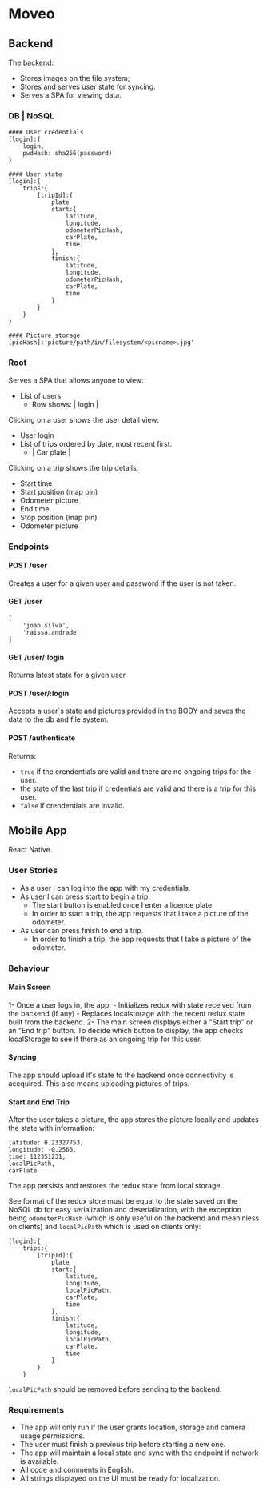 # Moveo

## Backend

The backend:
- Stores images on the file system;
- Stores and serves user state for syncing.
- Serves a SPA for viewing data.

### DB | NoSQL

```
#### User credentials
[login]:{
    login,
    pwdHash: sha256(password)
}

#### User state
[login]:{
    trips:{
        [tripId]:{
            plate
            start:{
                latitude,
                longitude,
                odometerPicHash,
                carPlate,
                time
            },
            finish:{
                latitude,
                longitude,
                odometerPicHash,
                carPlate,
                time
            }
        }
    }
}

#### Picture storage
[picHash]:'picture/path/in/filesystem/<picname>.jpg'

```

### Root

Serves a SPA that allows anyone to view:
- List of users
    - Row shows: | login |

Clicking on a user shows the user detail view:
- User login
- List of trips ordered by date, most recent first.
    - | Car plate |

Clicking on a trip shows the trip details:
- Start time
- Start position (map pin)
- Odometer picture
- End time
- Stop position (map pin)
- Odometer picture


### Endpoints

#### POST /user

Creates a user for a given user and password if the user is not taken.

#### GET /user

```
[
    'joao.silva',
    'raissa.andrade'
]
```

#### GET /user/:login

Returns latest state for a given user

#### POST /user/:login

Accepts a user`s state and pictures provided in the BODY and saves the data to the db and file system.

#### POST /authenticate

Returns: 
- `true` if the crendentials are valid and there are no ongoing trips for the user.
- the state of the last trip if credentials are valid and there is a trip for this user.
- `false` if crendentials are invalid.

## Mobile App

React Native.

### User Stories
- As a user I can log into the app with my credentials.
- As user I can press start to begin a trip.
    - The start button is enabled once I enter a licence plate
    - In order to start a trip, the app requests that I take a picture of the odometer.
- As user can press finish to end a trip.
    - In order to finish a trip, the app requests that I take a picture of the odometer.

### Behaviour

#### Main Screen
1- Once a user logs in, the app:
    - Initializes redux with state received from the backend (if any)
    - Replaces localstorage with the recent redux state built from the backend.
2- The main screen displays either a "Start trip" or an "End trip" button. To decide which button to display, the app checks localStorage to see if there as an ongoing trip for this user.

#### Syncing

The app should upload it's state to the backend once connectivity is accquired. This also means uploading pictures of trips.

#### Start and End Trip
After the user takes a picture, the app stores the picture locally and updates the state with information:

```
latitude: 0.23327753,
longitude: -0.2566,
time: 112351231,
localPicPath,
carPlate
```

The app persists and restores the redux state from local storage.

See format of the redux store must be equal to the state saved on the NoSQL db for easy serialization and deserialization, with the exception being `odometerPicHash` (which is only useful on the backend and meaninless on clients) and `localPicPath` which is used on clients only:

```
[login]:{
    trips:{
        [tripId]:{
            plate
            start:{
                latitude,
                longitude,
                localPicPath,
                carPlate,
                time
            },
            finish:{
                latitude,
                longitude,
                localPicPath,
                carPlate,
                time
            }
        }
    }
```

`localPicPath` should be removed before sending to the backend.

### Requirements
- The app will only run if the user grants location, storage and camera usage permissions.
- The user must finish a previous trip before starting a new one.
- The app will maintain a local state and sync with the endpoint if network is available.
- All code and comments in English.
- All strings displayed on the UI must be ready for localization.
